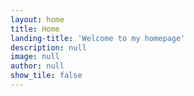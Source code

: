 ```yaml
---
layout: home
title: Home
landing-title: 'Welcome to my homepage'
description: null
image: null
author: null
show_tile: false
---
```

